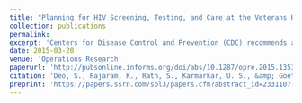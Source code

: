 ```yaml
---
title: "Planning for HIV Screening, Testing, and Care at the Veterans Health Administration"
collection: publications
permalink:
excerpt: 'Centers for Disease Control and Prevention (CDC) recommends a routine screening policy for HIV. We combine models of disease progression and the system dynamics at the Greater Los Angeles station of the Veterans Health Administration and find that routine screening may not be always feasible. We applied this model and used it to develop and evaluate managerially relevant policies within existent capacity and budgetary constraints to improve upon the current screening policy.'
date: 2015-03-20
venue: 'Operations Research'
paperurl: 'http://pubsonline.informs.org/doi/abs/10.1287/opre.2015.1353'
citation: 'Deo, S., Rajaram, K., Rath, S., Karmarkar, U. S., &amp; Goetz, M. B. (2015). Planning for HIV screening, testing, and care at the Veterans Health Administration. <i>Operations Research</i>, 63(2), 287-304.'
preprint: 'https://papers.ssrn.com/sol3/papers.cfm?abstract_id=2331107'
---
```




